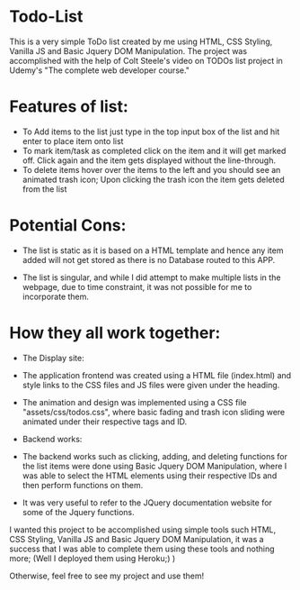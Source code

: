 # Todo-List
This is a very simple ToDo list created by me using HTML, CSS Styling, Vanilla JS and Basic Jquery DOM Manipulation. The project was accomplished with the help of Colt Steele's video on TODOs list project in Udemy's "The complete web developer course."

# Features of list:

- To Add items to the list just type in the top input box of the list and hit enter to place item onto list
- To mark item/task as completed click on the item and it will get marked off. Click again and the item gets displayed without the line-through.
- To delete items hover over the items to the left and you should see an animated trash icon; Upon clicking the trash icon the item gets deleted from the list


# Potential Cons:
- The list is static as it is based on a HTML template and hence any item added will not get stored as there is no Database routed to this APP.

- The list is singular, and while I did attempt to make multiple lists in the webpage, due to time constraint, it was not possible for me to incorporate them.

# How they all work together:

* The Display site:

- The application frontend was created using a HTML file (index.html) and style links to the CSS files and JS files were given under the heading.

- The animation and design was implemented using a CSS file "assets/css/todos.css", where basic fading and trash icon sliding were animated under their respective tags and ID. 

* Backend works:

- The backend works such as clicking, adding, and deleting functions for the list items were done using Basic Jquery DOM Manipulation, where I was able to select the HTML elements using their respective IDs and then perform functions on them.

- It was very useful to refer to the JQuery documentation website for some of the Jquery functions.


I wanted this project to be accomplished using simple tools such HTML, CSS Styling, Vanilla JS and Basic Jquery DOM Manipulation, it was a success that I was able to complete them using these tools and nothing more; (Well I deployed them using Heroku;) )

Otherwise, feel free to see my project and use them!
